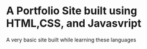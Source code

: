 # A Portfolio Site built using HTML,CSS, and Javasvript

 A very basic site built while learning these languages
